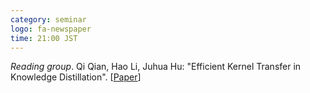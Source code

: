 ```yaml
---
category: seminar
logo: fa-newspaper
time: 21:00 JST
---
```


*Reading group*. Qi Qian, Hao Li, Juhua Hu: "Efficient Kernel Transfer in Knowledge Distillation". [[Paper](https://arxiv.org/abs/2009.14416)]

